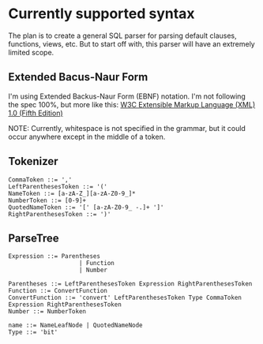 # Currently supported syntax

The plan is to create a general SQL parser for parsing default clauses, functions, views, etc. But to start off with, this parser will have an extremely limited scope.

## Extended Bacus-Naur Form

I'm using Extended Backus-Naur Form (EBNF) notation. I'm not following the spec 100%, but more like this: [W3C Extensible Markup Language (XML) 1.0 (Fifth Edition)](https://www.w3.org/TR/xml/#sec-notation)

NOTE: Currently, whitespace is not specified in the grammar, but it could occur anywhere except in the middle of a token.

## Tokenizer

``` ebnf
CommaToken ::= ','
LeftParenthesesToken ::= '('
NameToken ::= [a-zA-Z_][a-zA-Z0-9_]*
NumberToken ::= [0-9]+
QuotedNameToken ::= '[' [a-zA-Z0-9_ -.]+ ']'
RightParenthesesToken ::= ')'
```

## ParseTree

``` ebnf
Expression ::= Parentheses 
                    | Function
                    | Number

Parentheses ::= LeftParenthesesToken Expression RightParenthesesToken
Function ::= ConvertFunction
ConvertFunction ::= 'convert' LeftParenthesesToken Type CommaToken Expression RightParenthesesToken
Number ::= NumberToken

name ::= NameLeafNode | QuotedNameNode
Type ::= 'bit'
```


